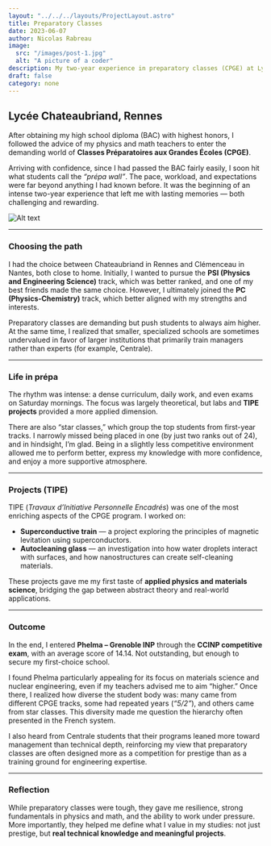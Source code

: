 ```yaml
---
layout: "../../../layouts/ProjectLayout.astro"
title: Preparatory Classes
date: 2023-06-07
author: Nicolas Rabreau
image: 
  src: "/images/post-1.jpg"
  alt: "A picture of a coder"
description: My two-year experience in preparatory classes (CPGE) at Lycée Chateaubriand, Rennes.
draft: false
category: none
---
```


## Lycée Chateaubriand, Rennes

After obtaining my high school diploma (BAC) with highest honors, I followed the advice of my physics and math teachers to enter the demanding world of **Classes Préparatoires aux Grandes Écoles (CPGE)**.

Arriving with confidence, since I had passed the BAC fairly easily, I soon hit what students call the *“prépa wall”*. The pace, workload, and expectations were far beyond anything I had known before. It was the beginning of an intense two-year experience that left me with lasting memories — both challenging and rewarding.

![Alt text](/images/prepa-chato.png)

---

### Choosing the path

I had the choice between Chateaubriand in Rennes and Clémenceau in Nantes, both close to home. Initially, I wanted to pursue the **PSI (Physics and Engineering Science)** track, which was better ranked, and one of my best friends made the same choice. However, I ultimately joined the **PC (Physics-Chemistry)** track, which better aligned with my strengths and interests.  

Preparatory classes are demanding but push students to always aim higher. At the same time, I realized that smaller, specialized schools are sometimes undervalued in favor of larger institutions that primarily train managers rather than experts (for example, Centrale).  

---

### Life in prépa

The rhythm was intense: a dense curriculum, daily work, and even exams on Saturday mornings. The focus was largely theoretical, but labs and **TIPE projects** provided a more applied dimension.  

There are also “star classes,” which group the top students from first-year tracks. I narrowly missed being placed in one (by just two ranks out of 24), and in hindsight, I’m glad. Being in a slightly less competitive environment allowed me to perform better, express my knowledge with more confidence, and enjoy a more supportive atmosphere.  

---

### Projects (TIPE)

TIPE (*Travaux d’Initiative Personnelle Encadrés*) was one of the most enriching aspects of the CPGE program. I worked on:  

- **Superconductive train** — a project exploring the principles of magnetic levitation using superconductors.  
- **Autocleaning glass** — an investigation into how water droplets interact with surfaces, and how nanostructures can create self-cleaning materials.  

These projects gave me my first taste of **applied physics and materials science**, bridging the gap between abstract theory and real-world applications.  

---

### Outcome

In the end, I entered **Phelma – Grenoble INP** through the **CCINP competitive exam**, with an average score of 14.14. Not outstanding, but enough to secure my first-choice school.  

I found Phelma particularly appealing for its focus on materials science and nuclear engineering, even if my teachers advised me to aim “higher.” Once there, I realized how diverse the student body was: many came from different CPGE tracks, some had repeated years (*“5/2”*), and others came from star classes. This diversity made me question the hierarchy often presented in the French system.  

I also heard from Centrale students that their programs leaned more toward management than technical depth, reinforcing my view that preparatory classes are often designed more as a competition for prestige than as a training ground for engineering expertise.  

---

### Reflection

While preparatory classes were tough, they gave me resilience, strong fundamentals in physics and math, and the ability to work under pressure. More importantly, they helped me define what I value in my studies: not just prestige, but **real technical knowledge and meaningful projects**.  
